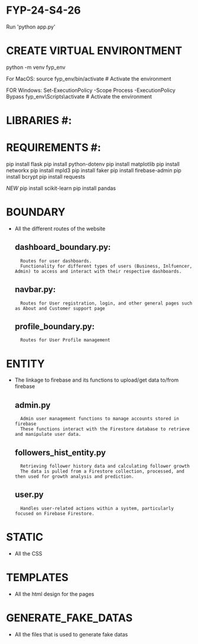 # FYP-24-S4-26 #
Run 'python app.py' 

# CREATE VIRTUAL ENVIRONTMENT #
python -m venv fyp_env

For MacOS:
source fyp_env/bin/activate # Activate the environment

FOR Windows:
Set-ExecutionPolicy -Scope Process -ExecutionPolicy Bypass
fyp_env\Scripts\activate  # Activate the environment

# LIBRARIES #:

# REQUIREMENTS #:
pip install flask
pip install python-dotenv
pip install matplotlib
pip install networkx
pip install mpld3
pip install faker
pip install firebase-admin
pip install bcrypt
pip install requests

*NEW* 
pip install scikit-learn 
pip install pandas


# BOUNDARY #
- All the different routes of the website
    ## dashboard_boundary.py:  
        Routes for user dashboards.
        Functionality for different types of users (Business, Inlfuencer, Admin) to access and interact with their respective dashboards.
    
    ## navbar.py:
        Routes for User registration, login, and other general pages such as About and Customer support page

    ## profile_boundary.py:
        Routes for User Profile management

# ENTITY #
- The linkage to firebase and its functions to upload/get data to/from firebase
    ## admin.py
        Admin user management functions to manage accounts stored in firebase
        These functions interact with the Firestore database to retrieve and manipulate user data.

    ## followers_hist_entity.py
        Retrieving follower history data and calculating follower growth
        The data is pulled from a Firestore collection, processed, and then used for growth analysis and prediction.

    ## user.py
        Handles user-related actions within a system, particularly focused on Firebase Firestore.

# STATIC #
- All the CSS 

# TEMPLATES #
- All the html design for the pages

# GENERATE_FAKE_DATAS #
- All the files that is used to generate fake datas